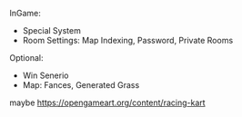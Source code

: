 InGame:

- Special System
- Room Settings: Map Indexing, Password, Private Rooms

Optional:

- Win Senerio
- Map: Fances, Generated Grass

maybe
https://opengameart.org/content/racing-kart
